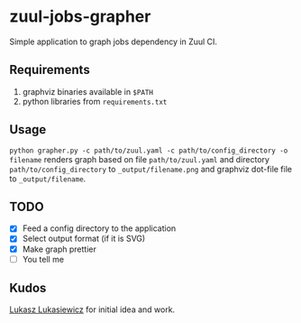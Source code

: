 # zuul-jobs-grapher
Simple application to graph jobs dependency in Zuul CI.

## Requirements

1. graphviz binaries available in `$PATH`
2. python libraries from `requirements.txt`

## Usage

`python grapher.py -c path/to/zuul.yaml -c path/to/config_directory -o
filename` renders graph based on file `path/to/zuul.yaml` and directory
`path/to/config_directory` to `_output/filename.png` and graphviz dot-file file to `_output/filename`.

## TODO

- [x] Feed a config directory to the application
- [x] Select output format (if it is SVG)
- [x] Make graph prettier
- [ ] You tell me

## Kudos

[Lukasz Lukasiewicz](https://github.com/Diabelko) for initial idea and work.
